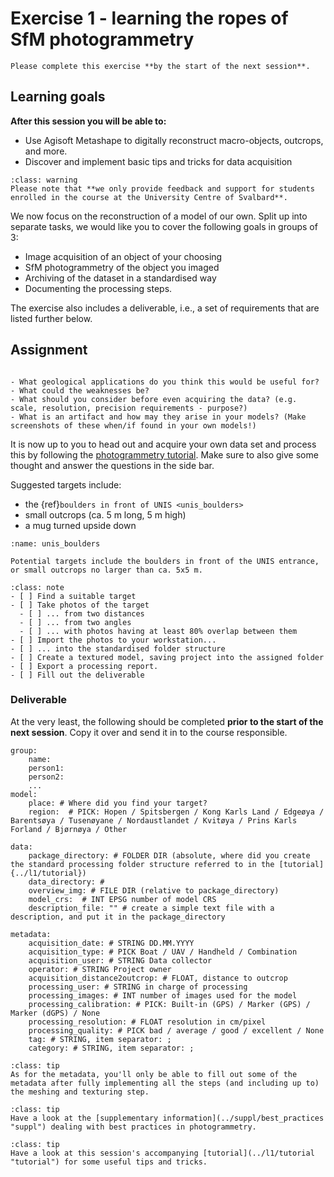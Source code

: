 # Exercise 1 - learning the ropes of SfM photogrammetry

```{admonition} Deadline
Please complete this exercise **by the start of the next session**.
```

## Learning goals

**After this session you will be able to:**

- Use Agisoft Metashape to digitally reconstruct macro-objects, outcrops, and more.
- Discover and implement basic tips and tricks for data acquisition

```{admonition} Support
:class: warning
Please note that **we only provide feedback and support for students enrolled in the course at the University Centre of Svalbard**.
```

We now focus on the reconstruction of a model of our own.
Split up into separate tasks, we would like you to cover the following goals in groups of 3:

- Image acquisition of an object of your choosing
- SfM photogrammetry of the object you imaged
- Archiving of the dataset in a standardised way
- Documenting the processing steps.

The exercise also includes a deliverable, i.e., a set of requirements that are listed further below.

## Assignment

```{sidebar} What about ... ?

- What geological applications do you think this would be useful for?
- What could the weaknesses be?
- What should you consider before even acquiring the data? (e.g. scale, resolution, precision requirements - purpose?)
- What is an artifact and how may they arise in your models? (Make screenshots of these when/if found in your own models!)
```

It is now up to you to head out and acquire your own data set and process this by following the [photogrammetry tutorial](../l1/tutorial "tutorial").
Make sure to also give some thought and answer the questions in the side bar.

Suggested targets include:

- the {ref}`boulders in front of UNIS <unis_boulders>`
- small outcrops (ca. 5 m long, 5 m high)
- a mug turned upside down

```{figure} assets/unis_boulders.png
:name: unis_boulders

Potential targets include the boulders in front of the UNIS entrance, or small outcrops no larger than ca. 5x5 m.
```

```{admonition} Checklist and questions
:class: note
- [ ] Find a suitable target
- [ ] Take photos of the target
  - [ ] ... from two distances
  - [ ] ... from two angles
  - [ ] ... with photos having at least 80% overlap between them
- [ ] Import the photos to your workstation...
- [ ] ... into the standardised folder structure
- [ ] Create a textured model, saving project into the assigned folder
- [ ] Export a processing report.
- [ ] Fill out the deliverable
```

### Deliverable

At the very least, the following should be completed **prior to the start of the next session**.
Copy it over and send it in to the course responsible.

```
group:
    name:
    person1:
    person2:
    ...
model:
    place: # Where did you find your target?
    region:  # PICK: Hopen / Spitsbergen / Kong Karls Land / Edgeøya / Barentsøya / Tusenøyane / Nordaustlandet / Kvitøya / Prins Karls Forland / Bjørnøya / Other

data:
    package_directory: # FOLDER DIR (absolute, where did you create the standard processing folder structure referred to in the [tutorial]{../l1/tutorial})
    data_directory: #
    overview_img: # FILE DIR (relative to package_directory)
    model_crs:  # INT EPSG number of model CRS
    description_file: "" # create a simple text file with a description, and put it in the package_directory

metadata:
    acquisition_date: # STRING DD.MM.YYYY
    acquisition_type: # PICK Boat / UAV / Handheld / Combination
    acquisition_user: # STRING Data collector
    operator: # STRING Project owner
    acquisition_distance2outcrop: # FLOAT, distance to outcrop
    processing_user: # STRING in charge of processing
    processing_images: # INT number of images used for the model
    processing_calibration: # PICK: Built-in (GPS) / Marker (GPS) / Marker (dGPS) / None
    processing_resolution: # FLOAT resolution in cm/pixel
    processing_quality: # PICK bad / average / good / excellent / None
    tag: # STRING, item separator: ;
    category: # STRING, item separator: ;
```


```{note}
:class: tip
As for the metadata, you'll only be able to fill out some of the metadata after fully implementing all the steps (and including up to) the meshing and texturing step.
```

```{admonition} Image acquisition
:class: tip
Have a look at the [supplementary information](../suppl/best_practices "suppl") dealing with best practices in photogrammetry.
```

```{admonition} SfM photogrammetry workflow
:class: tip
Have a look at this session's accompanying [tutorial](../l1/tutorial "tutorial") for some useful tips and tricks.
```
